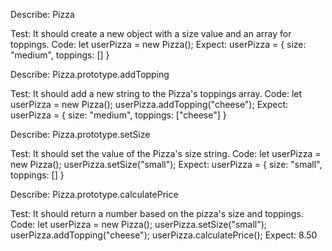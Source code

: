Describe: Pizza

Test: It should create a new object with a size value and an array for toppings.
Code: let userPizza = new Pizza();
Expect: userPizza = { size: "medium", toppings: [] }

Describe: Pizza.prototype.addTopping

Test: It should add a new string to the Pizza's toppings array.
Code: 
let userPizza = new Pizza();
userPizza.addTopping("cheese");
Expect: userPizza = { size: "medium", toppings: ["cheese"] }

Describe: Pizza.prototype.setSize

Test: It should set the value of the Pizza's size string.
Code:
let userPizza = new Pizza();
userPizza.setSize("small");
Expect: userPizza = { size: "small", toppings: [] }

Describe: Pizza.prototype.calculatePrice

Test: It should return a number based on the pizza's size and toppings.
Code: 
let userPizza = new Pizza();
userPizza.setSize("small");
userPizza.addTopping("cheese");
userPizza.calculatePrice();
Expect: 8.50